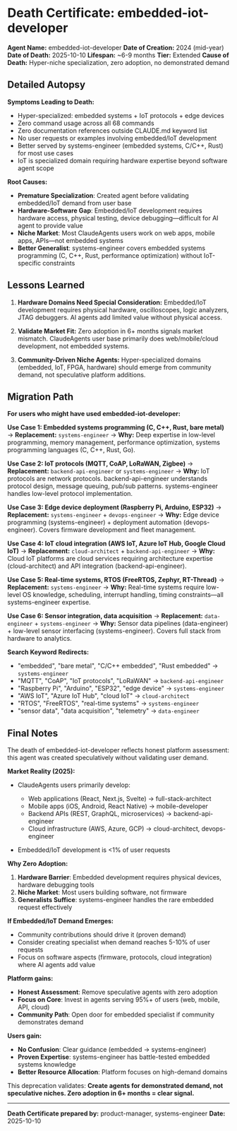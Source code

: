 # Death Certificate: embedded-iot-developer

**Agent Name:** embedded-iot-developer
**Date of Creation:** 2024 (mid-year)
**Date of Death:** 2025-10-10
**Lifespan:** ~6-9 months
**Tier:** Extended
**Cause of Death:** Hyper-niche specialization, zero adoption, no demonstrated demand

## Detailed Autopsy

**Symptoms Leading to Death:**
- Hyper-specialized: embedded systems + IoT protocols + edge devices
- Zero command usage across all 68 commands
- Zero documentation references outside CLAUDE.md keyword list
- No user requests or examples involving embedded/IoT development
- Better served by systems-engineer (embedded systems, C/C++, Rust) for most use cases
- IoT is specialized domain requiring hardware expertise beyond software agent scope

**Root Causes:**
- **Premature Specialization**: Created agent before validating embedded/IoT demand from user base
- **Hardware-Software Gap**: Embedded/IoT development requires hardware access, physical testing, device debugging—difficult for AI agent to provide value
- **Niche Market**: Most ClaudeAgents users work on web apps, mobile apps, APIs—not embedded systems
- **Better Generalist**: systems-engineer covers embedded systems programming (C, C++, Rust, performance optimization) without IoT-specific constraints

## Lessons Learned

1. **Hardware Domains Need Special Consideration:** Embedded/IoT development requires physical hardware, oscilloscopes, logic analyzers, JTAG debuggers. AI agents add limited value without physical access.

2. **Validate Market Fit:** Zero adoption in 6+ months signals market mismatch. ClaudeAgents user base primarily does web/mobile/cloud development, not embedded systems.

3. **Community-Driven Niche Agents:** Hyper-specialized domains (embedded, IoT, FPGA, hardware) should emerge from community demand, not speculative platform additions.

## Migration Path

**For users who might have used embedded-iot-developer:**

**Use Case 1: Embedded systems programming (C, C++, Rust, bare metal)**
→ **Replacement:** `systems-engineer`
→ **Why:** Deep expertise in low-level programming, memory management, performance optimization, systems programming languages (C, C++, Rust, Go).

**Use Case 2: IoT protocols (MQTT, CoAP, LoRaWAN, Zigbee)**
→ **Replacement:** `backend-api-engineer` or `systems-engineer`
→ **Why:** IoT protocols are network protocols. backend-api-engineer understands protocol design, message queuing, pub/sub patterns. systems-engineer handles low-level protocol implementation.

**Use Case 3: Edge device deployment (Raspberry Pi, Arduino, ESP32)**
→ **Replacement:** `systems-engineer` + `devops-engineer`
→ **Why:** Edge device programming (systems-engineer) + deployment automation (devops-engineer). Covers firmware development and fleet management.

**Use Case 4: IoT cloud integration (AWS IoT, Azure IoT Hub, Google Cloud IoT)**
→ **Replacement:** `cloud-architect` + `backend-api-engineer`
→ **Why:** Cloud IoT platforms are cloud services requiring architecture expertise (cloud-architect) and API integration (backend-api-engineer).

**Use Case 5: Real-time systems, RTOS (FreeRTOS, Zephyr, RT-Thread)**
→ **Replacement:** `systems-engineer`
→ **Why:** Real-time systems require low-level OS knowledge, scheduling, interrupt handling, timing constraints—all systems-engineer expertise.

**Use Case 6: Sensor integration, data acquisition**
→ **Replacement:** `data-engineer` + `systems-engineer`
→ **Why:** Sensor data pipelines (data-engineer) + low-level sensor interfacing (systems-engineer). Covers full stack from hardware to analytics.

**Search Keyword Redirects:**
- "embedded", "bare metal", "C/C++ embedded", "Rust embedded" → `systems-engineer`
- "MQTT", "CoAP", "IoT protocols", "LoRaWAN" → `backend-api-engineer`
- "Raspberry Pi", "Arduino", "ESP32", "edge device" → `systems-engineer`
- "AWS IoT", "Azure IoT Hub", "cloud IoT" → `cloud-architect`
- "RTOS", "FreeRTOS", "real-time systems" → `systems-engineer`
- "sensor data", "data acquisition", "telemetry" → `data-engineer`

## Final Notes

The death of embedded-iot-developer reflects honest platform assessment: this agent was created speculatively without validating user demand.

**Market Reality (2025):**
- ClaudeAgents users primarily develop:
  - Web applications (React, Next.js, Svelte) → full-stack-architect
  - Mobile apps (iOS, Android, React Native) → mobile-developer
  - Backend APIs (REST, GraphQL, microservices) → backend-api-engineer
  - Cloud infrastructure (AWS, Azure, GCP) → cloud-architect, devops-engineer

- Embedded/IoT development is <1% of user requests

**Why Zero Adoption:**
1. **Hardware Barrier**: Embedded development requires physical devices, hardware debugging tools
2. **Niche Market**: Most users building software, not firmware
3. **Generalists Suffice**: systems-engineer handles the rare embedded request effectively

**If Embedded/IoT Demand Emerges:**
- Community contributions should drive it (proven demand)
- Consider creating specialist when demand reaches 5-10% of user requests
- Focus on software aspects (firmware, protocols, cloud integration) where AI agents add value

**Platform gains:**
- **Honest Assessment**: Remove speculative agents with zero adoption
- **Focus on Core**: Invest in agents serving 95%+ of users (web, mobile, API, cloud)
- **Community Path**: Open door for embedded specialist if community demonstrates demand

**Users gain:**
- **No Confusion**: Clear guidance (embedded → systems-engineer)
- **Proven Expertise**: systems-engineer has battle-tested embedded systems knowledge
- **Better Resource Allocation**: Platform focuses on high-demand domains

This deprecation validates: **Create agents for demonstrated demand, not speculative niches. Zero adoption in 6+ months = clear signal.**

---

**Death Certificate prepared by:** product-manager, systems-engineer
**Date:** 2025-10-10
